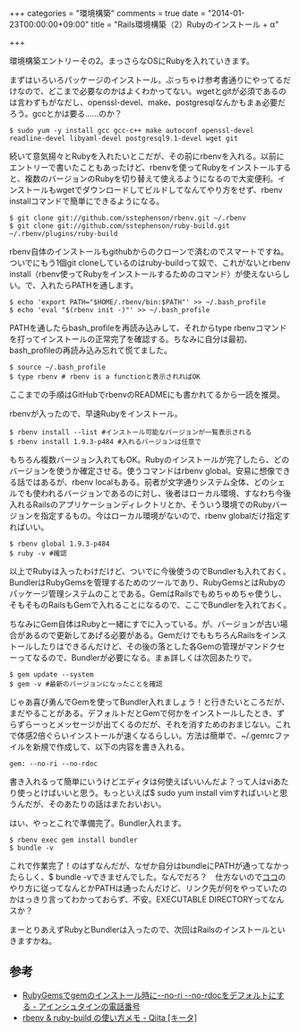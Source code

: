 +++
categories = "環境構築"
comments = true
date = "2014-01-23T00:00:00+09:00"
title = "Rails環境構築（2）Rubyのインストール + α"

+++

環境構築エントリーその2。まっさらなOSにRubyを入れていきます。

まずはいろいろパッケージのインストール。ぶっちゃけ参考書通りにやってるだけなので、どこまで必要なのかはよくわかってない。wgetとgitが必須であるのは言わずもがなだし、openssl-devel、make、postgresqlなんかもまぁ必要だろう。gccとかは要る……のか？

```
$ sudo yum -y install gcc gcc-c++ make autoconf openssl-devel readline-devel libyaml-devel postgresql9.1-devel wget git
```


続いて意気揚々とRubyを入れたいとこだが、その前にrbenvを入れる。以前にエントリーで書いたこともあったけど、rbenvを使ってRubyをインストールすると、複数のバージョンのRubyを切り替えて使えるようになるので大変便利。インストールもwgetでダウンロードしてビルドしてなんてやり方をせず、rbenv installコマンドで簡単にできるようになる。

```
$ git clone git://github.com/sstephenson/rbenv.git ~/.rbenv
$ git clone git://github.com/sstephenson/ruby-build.git ~/.rbenv/plugins/ruby-build
```


rbenv自体のインストールもgithubからのクローンで済むのでスマートですね。ついでにもう1個git cloneしているのはruby-buildって奴で、これがないとrbenv install（rbenv使ってRubyをインストールするためのコマンド）が使えないらしい。で、入れたらPATHを通します。

```
$ echo 'export PATH="$HOME/.rbenv/bin:$PATH"' >> ~/.bash_profile
$ echo 'eval "$(rbenv init -)"' >> ~/.bash_profile
```


PATHを通したらbash_profileを再読み込みして、それからtype rbenvコマンドを打ってインストールの正常完了を確認する。ちなみに自分は最初、bash_profileの再読み込み忘れて慌てました。

```
$ source ~/.bash_profile
$ type rbenv # rbenv is a functionと表示されればOK
```


ここまでの手順はGitHubでrbenvのREADMEにも書かれてるから一読を推奨。

rbenvが入ったので、早速Rubyをインストール。

```
$ rbenv install --list #インストール可能なバージョンが一覧表示される
$ rbenv install 1.9.3-p484 #入れるバージョンは任意で
```


もちろん複数バージョン入れてもOK。Rubyのインストールが完了したら、どのバージョンを使うか確定させる。使うコマンドはrbenv global。安易に想像できる話ではあるが、rbenv localもある。前者が文字通りシステム全体、どのシェルでも使われるバージョンであるのに対し、後者はローカル環境、すなわち今後入れるRailsのアプリケーションディレクトリとか、そういう環境でのRubyバージョンを指定するもの。今はローカル環境がないので、rbenv globalだけ指定すればいい。

```
$ rbenv global 1.9.3-p484
$ ruby -v #確認
```


以上でRubyは入ったわけだけど、ついでに今後使うのでBundlerも入れておく。BundlerはRubyGemsを管理するためのツールであり、RubyGemsとはRubyのパッケージ管理システムのことである。GemはRailsでもめちゃめちゃ使うし、そもそものRailsもGemで入れることになるので、ここでBundlerを入れておく。

ちなみにGem自体はRubyと一緒にすでに入っている。が、バージョンが古い場合があるので更新してあげる必要がある。GemだけでももちろんRailsをインストールしたりはできるんだけど、その後の落とした各Gemの管理がマンドクセーってなるので、Bundlerが必要になる。まぁ詳しくは次回あたりで。

```
$ gem update --system
$ gem -v #最新のバージョンになったことを確認
```


じゃあ喜び勇んでGemを使ってBundler入れましょう！と行きたいところだが、まだやることがある。デフォルトだとGemで何かをインストールしたとき、ずらずらーっとメッセージが出てくるのだが、それを消すためのおまじない。これで体感2倍ぐらいインストールが速くなるらしい。方法は簡単で、~/.gemrcファイルを新規で作成して、以下の内容を書き入れる。

```
gem: --no-ri --no-rdoc
```


書き入れるって簡単にいうけどエディタは何使えばいいんだよ？って人はviあたり使っとけばいいと思う。もっといえば$ sudo yum install vimすればいいと思うんだが、そのあたりの話はまたおいおい。

はい、やっとこれで準備完了。Bundler入れます。

```
$ rbenv exec gem install bundler
$ bundle -v
```


これで作業完了！のはずなんだが、なぜか自分はbundleにPATHが通ってなかったらしく、$ bundle -vできませんでした。なんでだろ？　仕方ないので[ココ](http://qiita.com/hyshhryk/items/7e728ad57d963454b142)のやり方に従ってなんとかPATHは通ったんだけど、リンク先が何をやっていたのかはっきり言ってわかっておらず、不安。EXECUTABLE DIRECTORYってなんスか？

まーとりあえずRubyとBundlerは入ったので、次回はRailsのインストールといきますかね。

## 参考


* [RubyGemsでgemのインストール時に--no-ri --no-rdocをデフォルトにする - アインシュタインの電話番号](http://blog.ruedap.com/2011/05/14/ruby-gem-install-no-ri-no-rdoc-gemrc)
* [rbenv &amp; ruby-build の使い方メモ - Qiita [キータ]](http://qiita.com/ongaeshi/items/b07beebca21ba7ed8e7f)




